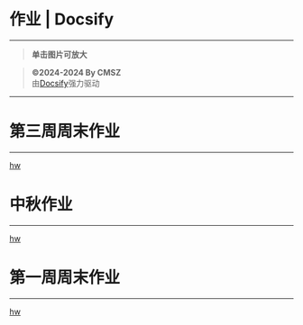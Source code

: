 <h1> 作业 | Docsify </h1>

-----
> **单击图片可放大**

> **©2024-2024 By CMSZ**  
> 由[Docsify](https://docsify.js.org/)强力驱动
-----
# 第三周周末作业 #
-----
[hw](../hw/3.md ':include')
# 中秋作业 #
-----
[hw](../hw/2.md ':include')
# 第一周周末作业 #
-----
[hw](../hw/1.md ':include')
